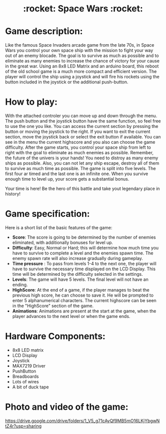 <h1 align="center">:rocket: Space Wars :rocket:</h1>

# Game description:

Like the famous Space Invaders arcade game from the late 70s, in Space Wars you control your own space ship with the mission to fight your way out of an enemy blocade. The goal is to survive as much as possible and to eliminate as many enemies to increase the chance of victory for your cause in the great war.
Using an 8x8 LED Matrix and an arduino board, this reboot of the old school game is a much more compact and efficient version. The player will control the ship using a joystick and will fire his rockets using the button included in the joystick or the additional push-button.

# How to play:

With the attached controler you can move up and down through the menu. The push button and the joystick button have the same function, so feel free to use the one you like. You can access the current section by pressing the button or moving the joystick to the right. If you want to exit the current section, move the joystick back or select the exit button if available. You can see in the menu the current highscore and you also can choose the game difficulty. 
After the game starts, you control your space ship from left to right with the goal to eliminate as much enemies as possible. Remember, the future of the univers is your hands! You need to distroy as many enemy ships as possible. Also, you can not let any ship escape, destroy all of them to survive as much time as possible.
The game is split into five levels. The first four ar timed and the last one is an infinite one. When you survive enough time to level up, your score gets a substantial bonus.

Your time is here! Be the hero of this battle and take yout legendary place in history!

# Game specification:

Here is a short list of the basic features of the game:
* **Score**: The score is going to be determined by the number of enemies eliminated, with additionally bonuses for level up.
* **Difficulty**: Easy, Normal or Hard; this will determine how much time you have to survive to complete a level and the enemies spawn time. The enemy spawn rate will also increase gradually during gameplay.
* **Time pressure** : To pass from levels 1-4 to the next one, the player will have to survive the necessary time displayed on the LCD Display. This time will be determined by the difficulty selected in the settings.
* **Levels**: The game will have 5 levels. The final level will not have an ending.
* **HighScore**: At the end of a game, if the player manages to beat the previous high score, he can choose to save it. He will be prompted to enter 5 alphanumerical characters. The current highscore can be seen in the "HighScore" section of the game.
* **Animations**: Animations are present at the start at the game, when the player advances to the next level or when the game ends.

# Hardware Components:
* 8x8 LED matrix
* LCD Display
* Joystick
* MAX7219 Driver
* PushButton
* Breadboards
* Lots of wires
* A bit of duck tape

# Photo and video of the game:
https://drive.google.com/drive/folders/1_V5_g71cAyQf9MB5mO16LKjYbgwNtZ4r?usp=sharing
